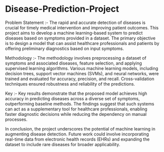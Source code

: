 # Disease-Prediction-Project

Problem Statement :- The rapid and accurate detection of diseases is crucial for timely medical intervention and improving patient outcomes. This project aims to develop a machine learning-based system to predict diseases based on symptoms provided in a dataset. The primary objective is to design a model that can assist healthcare professionals and patients by offering preliminary diagnostics based on input symptoms.

Methodology :- The methodology involves preprocessing a dataset of symptoms and associated diseases, feature selection, and applying supervised learning algorithms. Various machine learning models, including decision trees, support vector machines (SVMs), and neural networks, were trained and evaluated for accuracy, precision, and recall. Cross-validation techniques ensured robustness and reliability of the predictions.

Key :- Key results demonstrate that the proposed model achieves high accuracy in predicting diseases across a diverse set of symptoms, outperforming baseline methods. The findings suggest that such systems can act as a supplementary tool for healthcare professionals, enabling faster diagnostic decisions while reducing the dependency on manual processes.

In conclusion, the project underscores the potential of machine learning in augmenting disease detection. Future work could involve incorporating real-time data from electronic health records (EHRs) and expanding the dataset to include rare diseases for broader applicability.
